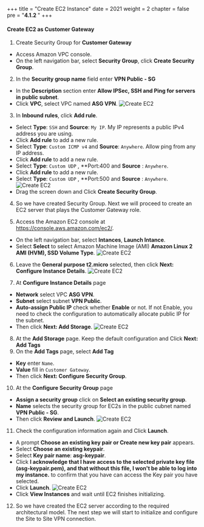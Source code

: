 +++
title = "Create EC2 Instance"
date = 2021
weight = 2
chapter = false
pre = "<b>4.1.2 </b>"
+++

 
#### Create EC2 as Customer Gateway

1. Create Security Group for **Customer Gateway**
  + Access Amazon VPC console.
  + On the left navigation bar, select **Security Group**, click **Create Security Group**.
2. In the **Security group name** field enter **VPN Public - SG**
  + In the **Description** section enter **Allow IPSec, SSH and Ping for servers in public subnet**.
  + Click **VPC**, select VPC named **ASG VPN**.
![Create EC2](/images/vpn/create-sg.png?width=90pc)

3. In **Inbound rules**, click **Add rule**.
  + Select **Type**: `SSH` and **Source**: `My IP`. My IP represents a public IPv4 address you are using.
  + Click **Add rule** to add a new rule.
  + Select **Type**: `Custom ICMP v4` and **Source**: `Anywhere`. Allow ping from any IP address.
  + Click **Add rule** to add a new rule.
  + Select **Type**: `Custom UDP` , **Port:400 and **Source** : `Anywhere`.
  + Click **Add rule** to add a new rule.
  + Select **Type**: `Custom UDP` , **Port:500 and **Source** : `Anywhere`.
![Create EC2](/images/vpn/create-sg2.png?width=90pc)
  + Drag the screen down and Click **Create Security Group**.

4. So we have created Security Group. Next we will proceed to create an EC2 server that plays the Customer Gateway role.

5. Access the Amazon EC2 console at https://console.aws.amazon.com/ec2/.
  + On the left navigation bar, select **Intances**, **Launch Intance**.
  + Select **Select** to select Amazon Machine Image (AMI) **Amazon Linux 2 AMI (HVM), SSD Volume Type**.
![Create EC2](/images/vpc/create-ec2-2.png?width=90pc)

6. Leave the **General purpose t2.micro** selected, then click **Next: Configure Instance Details**.
![Create EC2](/images/vpc/create-ec2-3.png?width=90pc)

7. At **Configure Instance Details** page
  + **Network** select VPC **ASG VPN**.
  + **Subnet** select subnet **VPN Public**.
  + **Auto-assign Public IP** check whether **Enable** or not. If not Enable, you need to check the configuration to automatically allocate public IP for the subnet.
  + Then click **Next: Add Storage**.
![Create EC2](/images/vpn/create-vpnec2.png?width=90pc)

8. At the **Add Storage** page. Keep the default configuration and Click **Next: Add Tags**
9. On the **Add Tags** page, select **Add Tag**
  + **Key** enter `Name`.
  + **Value** fill in `Customer Gateway`.
  + Then click **Next: Configure Security Group**.

10. At the **Configure Security Group** page
  + **Assign a security group** click on **Select an existing security group**.
  + **Name** selects the security group for EC2s in the public cubnet named **VPN Public - SG**.
  + Then click **Review and Launch**.
![Create EC2](/images/vpn/create-vpnec21.png?width=90pc)

11. Check the configuration information again and Click **Launch**.
  + A prompt **Choose an existing key pair or Create new key pair** appears.
  + Select **Choose an existing keypair**.
  + Select **Key pair name**: **asg-keypair**.
  + Click **I acknowledge that I have access to the selected private key file (asg-keypair.pem), and that without this file, I won't be able to log into my instance.** to confirm that you have can access the Key pair you have selected.
  + Click **Launch**.
![Create EC2](/images/vpc/create-ec2-11.png?width=90pc)
  + Click **View Instances** and wait until EC2 finishes initializing.

12. So we have created the EC2 server according to the required architectural model. The next step we will start to initialize and configure the Site to Site VPN connection.